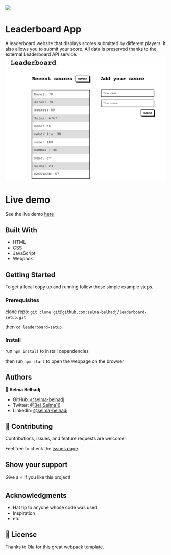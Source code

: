 ![](https://img.shields.io/badge/Microverse-blueviolet)

# Leaderboard App

A leaderboard website that displays scores submitted by different players. It also allows you to submit your score. All data is preserved thanks to the external Leaderboard API service.
![leaderboard list](./src/images/leaderboard.png)

# Live demo
See the live demo [here](https://selma-belhadj.github.io/leaderboard-setup/)
## Built With

- HTML
- CSS
- JavaScript
- Webpack

## Getting Started

To get a local copy up and running follow these simple example steps.

### Prerequisites

clone repo: `git clone git@github.com:selma-belhadj/leaderboard-setup.git`

then
`cd leaderboard-setup`

### Install

run `npm install` to install dependencies

then run `npm start` to open the webpage on the browser 
## Authors

👤 **Selma Belhadj**

- GitHub: [@selma-belhadj](https://github.com/selma-belhadj)
- Twitter: [@Bel_Selma16](https://twitter.com/Bel_Selma16)
- LinkedIn: [@selma-belhadj](https://www.linkedin.com/in/selma-belhadj/)

## 🤝 Contributing

Contributions, issues, and feature requests are welcome!

Feel free to check the [issues page](../../issues/).

## Show your support

Give a ⭐️ if you like this project!

## Acknowledgments

- Hat tip to anyone whose code was used
- Inspiration
- etc

## 📝 License

Thanks to [Ola](https://github.com/netman5) for this great webpack template.

